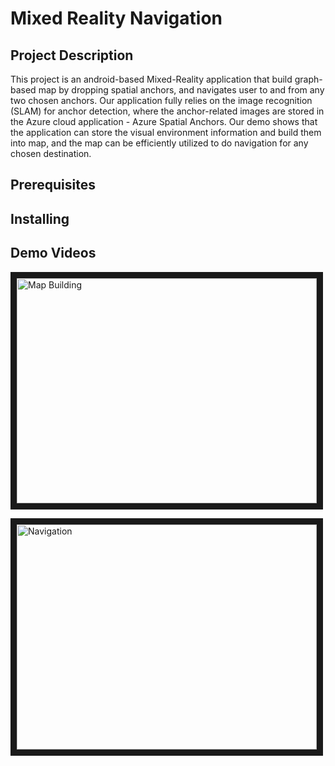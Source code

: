 # Mixed Reality Navigation 

## Project Description
This project is an android-based Mixed-Reality application that build graph-based map by dropping spatial anchors, and navigates user to and from any two chosen anchors. Our application fully relies on the image recognition (SLAM) for anchor detection, where the anchor-related images are stored in the Azure cloud application - Azure Spatial Anchors. Our demo shows that the application can store the visual  environment information and build them into map, and the map can be efficiently utilized to do navigation for any chosen destination.


## Prerequisites


## Installing


## Demo Videos
<a href="https://www.youtube.com/watch?v=D6yCB5i1jSs" target="_blank"><img src="http://img.youtube.com/vi/D6yCB5i1jSs/0.jpg" alt="Map Building" width="480" height="360" border="10" /></a>

<a href="https://www.youtube.com/watch?v=rGzZLM_a3L0" target="_blank"><img src="http://img.youtube.com/vi/rGzZLM_a3L0/0.jpg" alt="Navigation" width="480" height="360" border="10" /></a>
